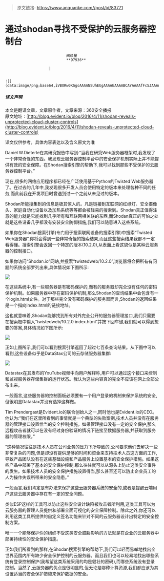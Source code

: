 > 原文链接: https://www.anquanke.com//post/id/83771 


# 通过shodan寻找不受保护的云服务器控制台


                                阅读量   
                                **97936**
                            
                        |
                        
                                                                                                                                    ![](data:image/png;base64,iVBORw0KGgoAAAANSUhEUgAAAAEAAAABCAYAAAAfFcSJAAAAAXNSR0IArs4c6QAAAARnQU1BAACxjwv8YQUAAAAJcEhZcwAADsQAAA7EAZUrDhsAAAANSURBVBhXYzh8+PB/AAffA0nNPuCLAAAAAElFTkSuQmCC)
                                                                                            



##### 译文声明

本文是翻译文章，文章原作者，文章来源：360安全播报
                                <br>原文地址：[http://blog.evident.io/blog/2016/4/11/shodan-reveals-unprotected-cloud-cluster-controls](http://blog.evident.io/blog/2016/4/11/shodan-reveals-unprotected-cloud-cluster-controls)

译文仅供参考，具体内容表达以及含义原文为准

Daniel W.Dieterle在其研究报告中写到:“当我在研究Web服务器框架时,我发现了一个非常奇怪的东西。我发现云服务器控制平台中的安全保护机制实际上并不能提供有效的安全保障。在Shodan搜索引擎的帮助下,我可以找到那些不受保护的云服务器控制平台。”

现在,很多的网络应用程序都已经在广泛使用基于Python的Twisted Web服务器了。在过去的几年中,我发现很多开发人员会使用特定的版本来处理各种不同的任务,而此前我在开发项目时曾遇到过一个之前从未见过的版本。

Shodan所能搜集到的信息是极其惊人的。凡是链接到互联网的红绿灯、安全摄像头、家庭自动化设备以及加热系统等等都会被轻易的搜索到。Shodan真正值得注意的能力就是它能找到几乎所有和互联网相关联的东西,而Shodan真正的可怕之处就是这些设备几乎都没有安装安全防御措施,我们可以随意进入这些系统。

如果你在Shodan搜索引擎(专门用于搜索联网设备的搜索引擎)中搜索“Twisted Web服务器”,你将会得到一些非常奇怪的搜索结果,而且这些搜索结果我都不一定看得懂。搜索引擎会返回一个特定的版本(10.2.0),从表面上看这貌似是某种云服务器的控制接口。

如果你访问“Shodan.io”网站,并搜索“twistedweb/10.2.0”,浏览器将会把所有有问题的系统全部罗列出来,具体情况如下图所示:

[![](https://p1.ssl.qhimg.com/t013d990827b4cd5c73.png)](https://p1.ssl.qhimg.com/t013d990827b4cd5c73.png)

在这些系统中,有一些服务器是有密码保护的,而有的服务器却完全没有任何的密码保护机制。如果服务器中存在密码保护机制,那么Shodan的查询结果中会包含有一个login.html文件。对于那些完全没有密码保护的服务器而言,Shodan的返回结果是一个指向index.html的链接地址。

这也就意味着,Shodan能够找到所有对外完全公开的服务器管理接口,我们只需要在搜索框中输入“twistedweb/10.2.0 index.html”并按下回车键,我们就可以得到想要的答案,具体情况如下图所示:

[![](https://p2.ssl.qhimg.com/t012aa903d84e6b59a8.png)](https://p2.ssl.qhimg.com/t012aa903d84e6b59a8.png)

正如上图所示,我们可以看到搜索引擎返回了超过七百条查询结果。从下图中可以看到,这些设备似乎是DataStax公司的云存储服务器集群:

[![](https://p2.ssl.qhimg.com/t01f9575c1710845868.png)](https://p2.ssl.qhimg.com/t01f9575c1710845868.png)

Datastax在其发布的YouTube视频中向用户解释称,用户可以通过这个接口来控制和监视服务器存储集群的运行状态。我认为这些内容真的完全不应该在网上全部公布出来。

一般而言,这些服务器的控制面板必须要有一个用户登录的机制来保护系统的安全,但很明显Datastax并没有选择这样做。

Tim Prendergast是Evident.io的联合创始人之一,同时他也是Evident.io的CEO。他认为:“我们在这里所看到的事情就是一个典型的失败案例,技术人员并没有在服务器的管理接口设置恰当的安全控制措施。如果管理接口没有一定的安全保护,那么远程攻击者就可以在没有经过身份验证的情况下链接至数据服务器,并获取到服务器的管理权限。”

“这种情况往往是技术人员在公司业务的压力下所导致的,公司要求他们去解决一些非常复杂的问题,但是却没有提供足够的时间和资金来支持技术人员这方面的工作,导致产品团队没有在这些基础设施和产品服务上设置基本的安全保护措施。如果这些产品中部署了基本的安全保护控制,那么往往就可以从源头上防止这类安全事件的发生。如果技术人员的安全保护措施设置得当,那么甚至还可以防止企业员工的人为操作失误所带来的安全隐患。”

一般而言,我们肯定是有办法来保护这些云服务器系统的安全的,或者是提醒云端用户这些云服务器中存在有一定的安全问题。

类似ESP这样的工具可以防止这些安全设计缺陷被攻击者所利用,这类工具可以为云服务器的管理人员提供和部署全面可视化的安全保障控制。除此之外,你还可以利用这类工具所提供的自定义签名功能来针对不同的云服务器设计出特定的安全控制方案。

唯一一个能够保护你的组织不受这类安全威胁影响的方法就是在企业的云服务器中部署持续性的安全保护措施。

正如我们所看到的那样,在Shodan搜索引擎的帮助下,我们可以轻而易举地找出全世界范围内所有缺少安全保护控制的云服务器。而且我们也可以轻易地找出哪些系统有登录控制保护(我希望这类系统采用的均是健壮的密码),而哪些系统没有登录控制。当然了,云服务器的优点是很明显的,但无论是哪种计算资源,我们都应该为其设置适当的安全保护措施来保护数据的安全。
